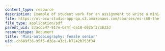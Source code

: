 ```yaml
---
content_type: resource
description: Example of student work for an assignment to write a mini-autobiography.
file: https://ol-ocw-studio-app-qa.s3.amazonaws.com/courses/es-s60-the-art-and-science-of-happiness-spring-2013/cb689f3695f5d36a43c1b7242b753f34_MITES_S10S13_FemaleBio.pdf
file_type: application/pdf
parent_uid: 23acd547-917e-b74f-da18-d025f373b32d
resourcetype: Document
title: 'Mini-autobiography: female senior'
uid: cb689f36-95f5-d36a-43c1-b7242b753f34
---
```

